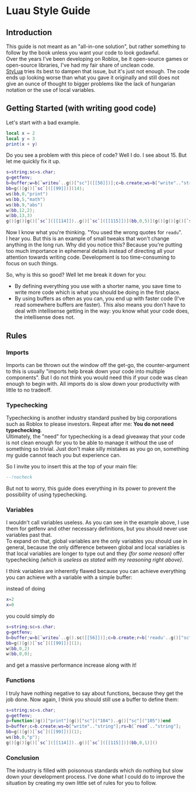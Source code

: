 # Luau Style Guide

## Introduction

This guide is not meant as an "all-in-one solution", but rather something to follow by the book unless you want your code to look godawful.  
Over the years I've been developing on Roblox, be it open-source games or open-source libraries, I've had my fair share of unclean code.  
[StyLua](https://github.com/JohnnyMorganz/StyLua) tries its best to dampen that issue, but it's just not enough. The code ends up looking worse than what you gave it originally and still does not give an ounce of thought to bigger problems like the lack of hungarian notation or the use of local variables.

## Getting Started (with writing good code)

Let's start with a bad example.

```lua
local x = 2
local y = 3
print(x + y)
```

Do you see a problem with this piece of code? Well I do. I see about 15. But let me quickly fix it up.

```lua
s=string;sc=s.char;
g=getfenv;
b=buffer;w=b[`writeu`..g()["sc"]([[56]])];c=b.create;ws=b["write".."string"];rs=b[`read`.."string"];r=b['readu'..g().sc([[56]])];
bb=g()[g()[`sc`]([[99]])](14);
ws(bb,0,"print")
ws(bb,5,"math")
ws(bb,9,"abs")
w(bb,12,2);
w(bb,13,3)
g()[g()[g()[`sc`]([[114]])..g()[`sc`]([[115]])](bb,0,5)](g()[g()[g()[`sc`]([[114]])..g()[`sc`]([[115]])](bb,5,4)][g()[g()[`sc`]([[114]])..g()[`sc`]([[115]])](bb,9,3)](-g()[g()[`sc`]([[114]])](bb,12)-g()[g()[`sc`]([[114]])](bb,13)));
```

Now I know what you're thinking. "You used the wrong quotes for `readu`".  
I hear you. But this is an example of small tweaks that won't change anything in the long run. Why did you notice this? Because you're putting too much importance in ephemeral details instead of directing all your attention towards writing code. Development is too time-consuming to focus on such things.

So, why is this so good? Well let me break it down for you:

- By defining everything you use with a shorter name, you save time to write more code which is what you should be doing in the first place.
- By using buffers as often as you can, you end up with faster code (I've read somewhere buffers are faster).
  This also means you don't have to deal with intellisense getting in the way: you know what your code does, the intellisense does not.

## Rules

### Imports

Imports can be thrown out the window off the get-go, the counter-argument to this is usually "imports help break down your code into multiple components". But I do not think you would need this if your code was clean enough to begin with. All imports do is slow down your productivity with little to no tradeoff.

### Typechecking

Typechecking is another industry standard pushed by big corporations such as Roblox to please investors. Repeat after me: **You do not need typechecking**.  
Ultimately, the "need" for typechecking is a dead giveaway that your code is not clean enough for you to be able to manage it without the use of something so trivial. Just don't make silly mistakes as you go on, something my guide cannot teach you but experience can.

So I invite you to insert this at the top of your main file:

```lua
--!nocheck
```

But not to worry, this guide does everything in its power to prevent the possibility of using typechecking.

### Variables

I wouldn't call variables useless. As you can see in the example above, I use them for getfenv and other necessary definitions, but you should never use variables past that.  
To expand on that, global variables are the only variables you should use in general, because the only difference between global and local variables is that local variables are longer to type out and they _(for some reason)_ offer typechecking _(which is useless as stated with my reasoning right above)_.

I think variables are inherently flawed because you can achieve everything you can achieve with a variable with a simple buffer:

instead of doing

```lua
x=2
x=0
```

you could simply do

```lua
s=string;sc=s.char;
g=getfenv;
b=buffer;w=b[`writeu`..g().sc([[56]])];c=b.create;r=b['readu'..g()["sc"]([[56]])];
bb=g()[g()[`sc`]([[99]])](1);
w(bb,0,2)
w(bb,0,0);
```

and get a massive performance increase along with it!

### Functions

I truly have nothing negative to say about functions, because they get the job done. Now again, I think you should still use a buffer to define them:

```lua
s=string;sc=s.char;
g=getfenv;
p=function()g()["print"](g()["sc"]("104")..g()["sc"]("105"))end
b=buffer;c=b.create;ws=b["write".."string"];rs=b[`read`.."string"];
bb=g()[g()[`sc`]([[99]])](1);
ws(bb,0,"p");
g()[g()[g()[`sc`]([[114]])..g()[`sc`]([[115]])](bb,0,1)]()
```

### Conclusion

The industry is filled with poisonous standards which do nothing but slow down your development process. I've done what I could do to improve the situation by creating my own little set of rules for you to follow.
